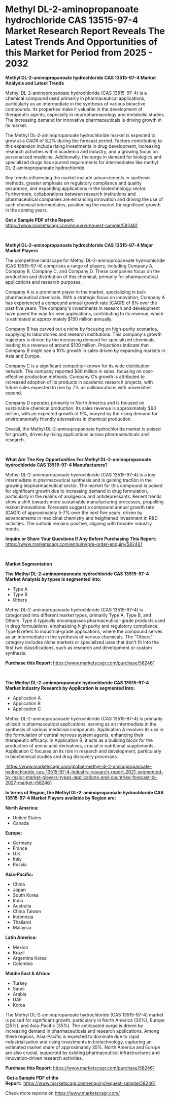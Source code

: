 <p><h1>Methyl DL-2-aminopropanoate hydrochloride CAS 13515-97-4 Market Research Report Reveals The Latest Trends And Opportunities of this Market for Period from 2025 - 2032</h1></p><p><strong>Methyl DL-2-aminopropanoate hydrochloride CAS 13515-97-4 Market Analysis and Latest Trends</strong></p>
<p><p>Methyl DL-2-aminopropanoate hydrochloride (CAS 13515-97-4) is a chemical compound used primarily in pharmaceutical applications, particularly as an intermediate in the synthesis of various bioactive compounds. Its properties make it valuable in the development of therapeutic agents, especially in neuropharmacology and metabolic studies. The increasing demand for innovative pharmaceuticals is driving growth in its market.</p><p>The Methyl DL-2-aminopropanoate hydrochloride market is expected to grow at a CAGR of 8.2% during the forecast period. Factors contributing to this expansion include rising investments in drug development, increasing research activities within academia and industry, and a growing focus on personalized medicine. Additionally, the surge in demand for biologics and specialized drugs has spurred requirements for intermediates like methyl DL-2-aminopropanoate hydrochloride.</p><p>Key trends influencing the market include advancements in synthesis methods, greater emphasis on regulatory compliance and quality assurance, and expanding applications in the biotechnology sector. Furthermore, collaborations between research institutions and pharmaceutical companies are enhancing innovation and driving the use of such chemical intermediates, positioning the market for significant growth in the coming years.</p></p>
<p><strong>Get a Sample PDF of the Report:&nbsp;</strong> <a href="https://www.marketscagr.com/enquiry/request-sample/582461?utm_campaign=3166&utm_medium=2&utm_source=Github&utm_content=ia&utm_term=23032025&utm_id=methyl-dl-2-aminopropanoate-hydrochloride-cas-13515-97-4">https://www.marketscagr.com/enquiry/request-sample/582461</a></p>
<p>&nbsp;</p>
<p><strong>Methyl DL-2-aminopropanoate hydrochloride CAS 13515-97-4 Major Market Players</strong></p>
<p><p>The competitive landscape for Methyl DL-2-aminopropanoate hydrochloride (CAS 13515-97-4) comprises a range of players, including Company A, Company B, Company C, and Company D. These companies focus on the production and distribution of this chemical, primarily for pharmaceutical applications and research purposes.</p><p>Company A is a prominent player in the market, specializing in bulk pharmaceutical chemicals. With a strategic focus on innovation, Company A has experienced a compound annual growth rate (CAGR) of 8% over the past five years. The company's investments in research and development have paved the way for new applications, contributing to its revenue, which is estimated at approximately $150 million annually.</p><p>Company B has carved out a niche by focusing on high-purity scenarios, supplying to laboratories and research institutions. This company's growth trajectory is driven by the increasing demand for specialized chemicals, leading to a revenue of around $100 million. Projections indicate that Company B might see a 10% growth in sales driven by expanding markets in Asia and Europe.</p><p>Company C is a significant competitor known for its wide distribution network. The company reported $80 million in sales, focusing on cost-effective production methods. Company C’s growth is attributed to increased adoption of its products in academic research projects, with future sales expected to rise by 7% as collaborations with universities expand.</p><p>Company D operates primarily in North America and is focused on sustainable chemical production. Its sales revenue is approximately $60 million, with an expected growth of 9%, buoyed by the rising demand for environmentally friendly alternatives in chemical production.</p><p>Overall, the Methyl DL-2-aminopropanoate hydrochloride market is poised for growth, driven by rising applications across pharmaceuticals and research.</p></p>
<p>&nbsp;</p>
<p><strong>What Are The Key Opportunities For Methyl DL-2-aminopropanoate hydrochloride CAS 13515-97-4 Manufacturers?</strong></p>
<p><p>Methyl DL-2-aminopropanoate hydrochloride (CAS 13515-97-4) is a key intermediate in pharmaceutical synthesis and is gaining traction in the growing biopharmaceutical sector. The market for this compound is poised for significant growth due to increasing demand in drug formulation, particularly in the realms of analgesics and antidepressants. Recent trends show a shift towards more sustainable manufacturing processes, propelling market innovations. Forecasts suggest a compound annual growth rate (CAGR) of approximately 5-7% over the next five years, driven by advancements in medicinal chemistry and heightened investment in R&D activities. The outlook remains positive, aligning with broader industry trends.</p></p>
<p><strong>Inquire or Share Your Questions If Any Before Purchasing This Report:</strong> <a href="https://www.marketscagr.com/enquiry/pre-order-enquiry/582461?utm_campaign=3166&utm_medium=2&utm_source=Github&utm_content=ia&utm_term=23032025&utm_id=methyl-dl-2-aminopropanoate-hydrochloride-cas-13515-97-4">https://www.marketscagr.com/enquiry/pre-order-enquiry/582461</a></p>
<p>&nbsp;</p>
<p><strong>Market Segmentation</strong></p>
<p><strong>The Methyl DL-2-aminopropanoate hydrochloride CAS 13515-97-4 Market Analysis by types is segmented into:</strong></p>
<p><ul><li>Type A</li><li>Type B</li><li>Others</li></ul></p>
<p><p>Methyl DL-2-aminopropanoate hydrochloride (CAS 13515-97-4) is categorized into different market types, primarily Type A, Type B, and Others. Type A typically encompasses pharmaceutical-grade products used in drug formulations, emphasizing high purity and regulatory compliance. Type B refers to industrial-grade applications, where the compound serves as an intermediate in the synthesis of various chemicals. The "Others" category includes niche markets or specialized uses that don't fit into the first two classifications, such as research and development or custom synthesis.</p></p>
<p><strong>Purchase this Report:&nbsp;</strong><a href="https://www.marketscagr.com/purchase/582461?utm_campaign=3166&utm_medium=2&utm_source=Github&utm_content=ia&utm_term=23032025&utm_id=methyl-dl-2-aminopropanoate-hydrochloride-cas-13515-97-4">https://www.marketscagr.com/purchase/582461</a></p>
<p>&nbsp;</p>
<p><strong>The Methyl DL-2-aminopropanoate hydrochloride CAS 13515-97-4 Market Industry Research by Application is segmented into:</strong></p>
<p><ul><li>Application A</li><li>Application B</li><li>Application C</li></ul></p>
<p><p>Methyl DL-2-aminopropanoate hydrochloride (CAS 13515-97-4) is primarily utilized in pharmaceutical applications, serving as an intermediate in the synthesis of various medicinal compounds. Application A involves its use in the formulation of central nervous system agents, enhancing their therapeutic efficacy. In Application B, it acts as a building block for the production of amino acid derivatives, crucial in nutritional supplements. Application C focuses on its role in research and development, particularly in biochemical studies and drug discovery processes.</p></p>
<p><a href="https://www.marketscagr.com/global-methyl-dl-2-aminopropanoate-hydrochloride-cas-13515-97-4-industry-research-report-2021-segmented-by-major-market-players-types-applications-and-countries-forecast-to-2027-market-r582461?utm_campaign=3166&utm_medium=2&utm_source=Github&utm_content=ia&utm_term=23032025&utm_id=methyl-dl-2-aminopropanoate-hydrochloride-cas-13515-97-4">&nbsp;https://www.marketscagr.com/global-methyl-dl-2-aminopropanoate-hydrochloride-cas-13515-97-4-industry-research-report-2021-segmented-by-major-market-players-types-applications-and-countries-forecast-to-2027-market-r582461</a></p>
<p><strong>In terms of Region, the Methyl DL-2-aminopropanoate hydrochloride CAS 13515-97-4 Market Players available by Region are:</strong></p>
<p>
    <p> <strong> North America: </strong>
        <ul>
            <li>United States</li>
            <li>Canada</li>
        </ul>
        </p> 
    <p> <strong> Europe: </strong>
        <ul>
            <li>Germany</li>
            <li>France</li>
            <li>U.K.</li>
            <li>Italy</li>
            <li>Russia</li>
        </ul>
        </p> 
    <p> <strong> Asia-Pacific: </strong>
        <ul>
            <li>China</li>
            <li>Japan</li>
            <li>South Korea</li>
            <li>India</li>
            <li>Australia</li>
            <li>China Taiwan</li>
            <li>Indonesia</li>
            <li>Thailand</li>
            <li>Malaysia</li>
        </ul>
        </p> 
    <p> <strong> Latin America: </strong>
        <ul>
            <li>Mexico</li>
            <li>Brazil</li>
            <li>Argentina Korea</li>
            <li>Colombia</li>
        </ul>
        </p> 
    <p> <strong> Middle East & Africa: </strong>
        <ul>
            <li>Turkey</li>
            <li>Saudi</li>
            <li>Arabia</li>
            <li>UAE</li>
            <li>Korea</li>
        </ul>
    </p>
    </p>
<p><p>The Methyl DL-2-aminopropanoate hydrochloride (CAS 13515-97-4) market is poised for significant growth, particularly in North America (30%), Europe (25%), and Asia-Pacific (35%). The anticipated surge is driven by increasing demand in pharmaceuticals and research applications. Among these regions, Asia-Pacific is expected to dominate due to rapid industrialization and rising investments in biotechnology, capturing an estimated market share of approximately 35%. North America and Europe are also crucial, supported by existing pharmaceutical infrastructures and innovation-driven research activities.</p></p>
<p><strong>Purchase this Report: </strong><a href="https://www.marketscagr.com/purchase/582461?utm_campaign=3166&utm_medium=2&utm_source=Github&utm_content=ia&utm_term=23032025&utm_id=methyl-dl-2-aminopropanoate-hydrochloride-cas-13515-97-4">https://www.marketscagr.com/purchase/582461</a></p>
<p>&nbsp;<strong>Get a Sample PDF of the Report:&nbsp;&nbsp;</strong><a href="https://www.marketscagr.com/enquiry/request-sample/582461?utm_campaign=3166&utm_medium=2&utm_source=Github&utm_content=ia&utm_term=23032025&utm_id=methyl-dl-2-aminopropanoate-hydrochloride-cas-13515-97-4">https://www.marketscagr.com/enquiry/request-sample/582461</a></p>
<p><strong></strong></p>
<p>Check more reports on <a href="https://www.marketscagr.com/?utm_campaign=3166&utm_medium=2&utm_source=Github&utm_content=ia&utm_term=23032025&utm_id=methyl-dl-2-aminopropanoate-hydrochloride-cas-13515-97-4">https://www.marketscagr.com/</a></p>